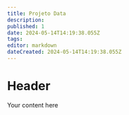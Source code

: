 ```yaml
---
title: Projeto Data
description: 
published: 1
date: 2024-05-14T14:19:38.055Z
tags: 
editor: markdown
dateCreated: 2024-05-14T14:19:38.055Z
---
```


# Header
Your content here